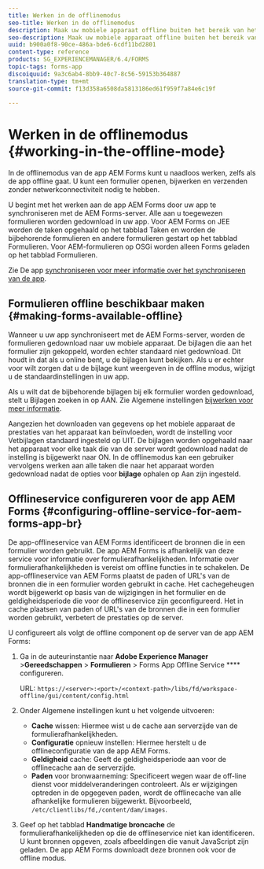 ```yaml
---
title: Werken in de offlinemodus
seo-title: Werken in de offlinemodus
description: Maak uw mobiele apparaat offline buiten het bereik van het AEM Forms-netwerk of in een volledig offline modus en werk in de app AEM Forms
seo-description: Maak uw mobiele apparaat offline buiten het bereik van het AEM Forms-netwerk of in een volledig offline modus en werk in de app AEM Forms
uuid: b900a0f8-90ce-486a-bde6-6cdf11bd2801
content-type: reference
products: SG_EXPERIENCEMANAGER/6.4/FORMS
topic-tags: forms-app
discoiquuid: 9a3c6ab4-8bb9-40c7-8c56-59153b364887
translation-type: tm+mt
source-git-commit: f13d358a6508da5813186ed61f959f7a84e6c19f

---
```



# Werken in de offlinemodus {#working-in-the-offline-mode}

In de offlinemodus van de app AEM Forms kunt u naadloos werken, zelfs als de app offline gaat. U kunt een formulier openen, bijwerken en verzenden zonder netwerkconnectiviteit nodig te hebben.

U begint met het werken aan de app AEM Forms door uw app te synchroniseren met de AEM Forms-server. Alle aan u toegewezen formulieren worden gedownload in uw app. Voor AEM Forms on JEE worden de taken opgehaald op het tabblad Taken en worden de bijbehorende formulieren en andere formulieren gestart op het tabblad Formulieren. Voor AEM-formulieren op OSGi worden alleen Forms geladen op het tabblad Formulieren.

Zie De app [synchroniseren voor meer informatie over het synchroniseren van de app](/help/forms/using/sync-app.md).

## Formulieren offline beschikbaar maken {#making-forms-available-offline}

Wanneer u uw app synchroniseert met de AEM Forms-server, worden de formulieren gedownload naar uw mobiele apparaat. De bijlagen die aan het formulier zijn gekoppeld, worden echter standaard niet gedownload. Dit houdt in dat als u online bent, u de bijlagen kunt bekijken. Als u er echter voor wilt zorgen dat u de bijlage kunt weergeven in de offline modus, wijzigt u de standaardinstellingen in uw app.

Als u wilt dat de bijbehorende bijlagen bij elk formulier worden gedownload, stelt u Bijlagen zoeken in op AAN. Zie Algemene instellingen [bijwerken voor meer informatie](/help/forms/using/update-general-settings.md).

Aangezien het downloaden van gegevens op het mobiele apparaat de prestaties van het apparaat kan beïnvloeden, wordt de instelling voor Vetbijlagen standaard ingesteld op UIT. De bijlagen worden opgehaald naar het apparaat voor elke taak die van de server wordt gedownload nadat de instelling is bijgewerkt naar ON. In de offlinemodus kan een gebruiker vervolgens werken aan alle taken die naar het apparaat worden gedownload nadat de opties voor **bijlage** ophalen op Aan zijn ingesteld.

## Offlineservice configureren voor de app AEM Forms {#configuring-offline-service-for-aem-forms-app-br}

De app-offlineservice van AEM Forms identificeert de bronnen die in een formulier worden gebruikt. De app AEM Forms is afhankelijk van deze service voor informatie over formulierafhankelijkheden. Informatie over formulierafhankelijkheden is vereist om offline functies in te schakelen. De app-offlineservice van AEM Forms plaatst de paden of URL&#39;s van de bronnen die in een formulier worden gebruikt in cache. Het cachegeheugen wordt bijgewerkt op basis van de wijzigingen in het formulier en de geldigheidsperiode die voor de offlineservice zijn geconfigureerd. Het in cache plaatsen van paden of URL&#39;s van de bronnen die in een formulier worden gebruikt, verbetert de prestaties op de server.

U configureert als volgt de offline component op de server van de app AEM Forms:

1. Ga in de auteurinstantie naar **Adobe Experience Manager** >**Gereedschappen** > **Formulieren** > Forms App Offline Service **** configureren.

   URL: `https://<server>:<port>/<context-path>/libs/fd/workspace-offline/gui/content/config.html`

1. Onder Algemene instellingen kunt u het volgende uitvoeren:

   * **Cache** wissen: Hiermee wist u de cache aan serverzijde van de formulierafhankelijkheden.
   * **Configuratie** opnieuw instellen: Hiermee herstelt u de offlineconfiguratie van de app AEM Forms.
   * **Geldigheid** cache: Geeft de geldigheidsperiode aan voor de offlinecache aan de serverzijde.
   * **Paden** voor bronwaarneming: Specificeert wegen waar de off-line dienst voor middelveranderingen controleert. Als er wijzigingen optreden in de opgegeven paden, wordt de offlinecache van alle afhankelijke formulieren bijgewerkt. Bijvoorbeeld, `/etc/clientlibs/fd,/content/dam/images`.

1. Geef op het tabblad **Handmatige broncache** de formulierafhankelijkheden op die de offlineservice niet kan identificeren. U kunt bronnen opgeven, zoals afbeeldingen die vanuit JavaScript zijn geladen. De app AEM Forms downloadt deze bronnen ook voor de offline modus.
